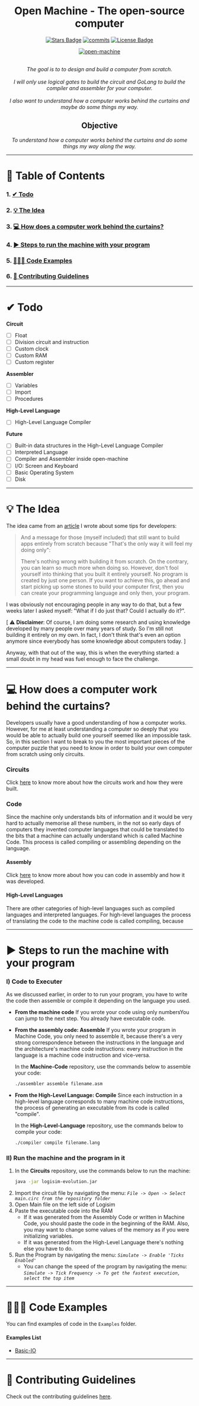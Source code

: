<h1 align="center">Open Machine - The open-source computer</h1>
<div align="center">

<a href="https://github.com/Open-Machine/README/stargazers"><img src="https://img.shields.io/github/stars/Open-Machine/README" alt="Stars Badge"/></a>
<a href="https://github.com/Open-Machine/README/commits/"><img src="https://img.shields.io/github/commit-activity/m/Open-Machine/README" alt="commits"/></a>
<a href="https://github.com/Open-Machine/README/blob/master/LICENSE"><img src="https://img.shields.io/github/license/Open-Machine/README?color=2b9347" alt="License Badge"/></a>

<a href="https://github.com/Open-Machine/"><img align="center" src="https://raw.githubusercontent.com/Open-Machine/README/master/Media/logo-horizontal.png" alt="open-machine"/></a>

<br/>
<i>The goal is to to design and build a computer from scratch.</i>
<br/><br/>
<i>I will only use logical gates to build the circuit and GoLang to build the compiler and assembler for your computer.</i>
<br/><br/>
<i>I also want to understand how a computer works behind the curtains and maybe do some things my way.</i>


<h2>Objective</h2>
<i>To understand how a computer works behind the curtains and do some things my way along the way.</i>

</div>

---

# 🔖 Table of Contents
### 1. [✔ Todo](#-todo)
### 2. [💡 The Idea](#the-idea)
### 3. [💻 How does a computer work behind the curtains?](#how-does-a-computer-work-behind-the-curtains)
### 4. [▶️ Steps to run the machine with your program](#steps-to-run-the-machine-with-your-program)
### 5. [👨🏻‍💻 Code Examples](#code-examples)
### 6. [📄 Contributing Guidelines](#contributing-guidelines)

---

# ✔ Todo
**Circuit**
- [ ] Float
- [ ] Division circuit and instruction
- [ ] Custom clock
- [ ] Custom RAM
- [ ] Custom register

**Assembler**
- [ ] Variables
- [ ] Import
- [ ] Procedures

**High-Level Language**
- [ ] High-Level Language Compiler

**Future**
- [ ] Built-in data structures in the High-Level Language Compiler
- [ ] Interpreted Language
- [ ] Compiler and Assembler inside open-machine
- [ ] I/O: Screen and Keyboard
- [ ] Basic Operating System
- [ ] Disk

---

# 💡 The Idea

The idea came from an [article](https://medium.com/@luca.assumpcao.dillenburg/programming-tips-from-a-not-yet-experienced-programmer-754623ce28ae) I wrote about some tips for developers:

> And a message for those (myself included) that still want to build apps entirely from scratch because "That's the only way it will feel my doing only":
> 
> There's nothing wrong with building it from scratch. On the contrary, you can learn so much more when doing so. However, don't fool yourself into thinking that you built it entirely yourself. No program is created by just one person. If you want to achieve this, go ahead and start picking up some stones to build your computer first, then you can create your programming language and only then, your program.

I was obviously not encouraging people in any way to do that, but a few weeks later I asked myself: "What if I do just that? Could I actually do it?".

[ ⚠️ **Disclaimer**: Of course, I am doing some research and using knowledge developed by many people over many years of study. So I'm still not building it entirely on my own. In fact, I don't think that's even an option anymore since everybody has some knowledge about computers today. ]

Anyway, with that out of the way, this is when the everything started: a small doubt in my head was fuel enough to face the challenge.

---

# 💻 How does a computer work behind the curtains?
Developers usually have a good understanding of how a computer works. However, for me at least understanding a computer so deeply that you would be able to actually build one yourself seemed like an impossible task. So, in this section I want to break to you the most important pieces of the computer puzzle that you need to know in order to build your own computer from scratch using only circuits.

### Circuits
Click [here]() to know more about how the circuits work and how they were built.

### Code
Since the machine only understands bits of information and it would be very hard to actually memorise all these numbers, in the not so early days of computers they invented computer languages that could be translated to the bits that a machine can actually understand which is called Machine Code. This process is called compiling or assembling depending on the language.

#### Assembly
Click [here]() to know more about how you can code in assembly and how it was developed.

#### High-Level Languages
There are other categories of high-level languages such as compiled languages and interpreted languages. 
For high-level languages the process of translating the code to the machine code is called compiling, because 

---

# ▶️ Steps to run the machine with your program


### I) Code to Executer
As we discussed earlier, in order to to run your program, you have to write the code then assemble or compile it depending on the language you used.

- **From the machine code**
	If you wrote your code using only numbersYou can jump to the next step. You already have executable code.

- **From the assembly code: Assemble**
	If you wrote your program in Machine Code, you only need to assemble it, because there's a very strong correspondence between the instructions in the language and the architecture's machine code instructions: every instruction in the language is a machine code instruction and vice-versa.

	In the **Machine-Code** repository, use the commands below to assemble your code:
	```sh
	./assembler assemble filename.asm
	```

- **From the High-Level Language: Compile**
	Since each instruction in a high-level language corresponds to many machine code instructions, the process of generating an executable from its code is called "compile".

	In the **High-Level-Language** repository, use the commands below to compile your code:
	```sh
	./compiler compile filename.lang
	```


### II) Run the machine and the program in it
1. In the **Circuits** repository, use the commands below to run the machine:
	```sh
	java -jar logisim-evolution.jar
	```
2. Import the circuit file by navigating the menu:
   *```File -> Open -> Select main.circ from the repository folder```*
3. Open Main file on the left side of Logisim
4. Paste the executable code into the RAM
   - If it was generated from the Assembly Code or written in Machine Code, you should paste the code in the beginning of the RAM. Also, you may want to change some values of the memory as if you were initializing variables.
   - If it was generated from the High-Level Language there's nothing else you have to do.
5. Run the Program by navigating the menu:
   *```Simulate -> Enable 'Ticks Enabled'```*
   - You can change the speed of the program by navigating the menu: 
	*```Simulate -> Tick Frequency -> To get the fastest execution, select the top item```*

---

# 👨🏻‍💻 Code Examples
You can find examples of code in the ```Examples``` folder.
#### Examples List
- [Basic-IO](Examples/basic-io)

---

# 📄 Contributing Guidelines
Check out the contributing guidelines [here](https://github.com/Open-Machine/Organization-README/blob/master/CONTRIBUTION.md).
